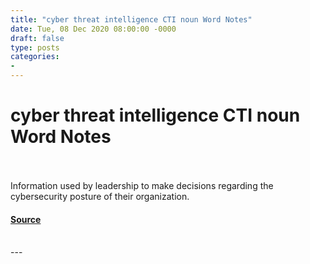 ```yaml
---
title: "cyber threat intelligence CTI noun Word Notes"
date: Tue, 08 Dec 2020 08:00:00 -0000
draft: false
type: posts
categories: 
- 
---
```

# cyber threat intelligence CTI noun Word Notes

<br/>

<br/>
Information used by leadership to make decisions regarding the cybersecurity posture of their organization.

#### [Source](https://thecyberwire.com/podcasts/word-notes/23/notes)

<br/>
---
